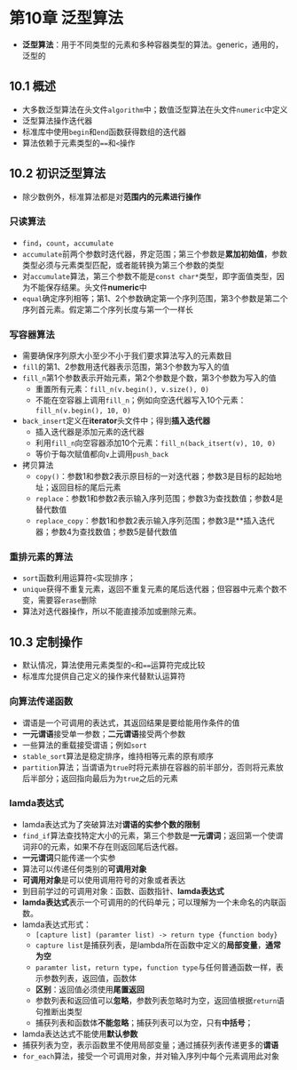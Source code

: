 # 第10章 泛型算法

- **泛型算法**：用于不同类型的元素和多种容器类型的算法。generic，通用的，泛型的



## 10.1 概述

- 大多数泛型算法在头文件`algorithm`中；数值泛型算法在头文件`numeric`中定义
- 泛型算法操作迭代器
- 标准库中使用`begin`和`end`函数获得数组的迭代器
- 算法依赖于元素类型的`==`和`<`操作



## 10.2 初识泛型算法

- 除少数例外，标准算法都是对**范围内的元素进行操作**

### 只读算法

- `find`，`count`，`accumulate`
- `accumulate`前两个参数时迭代器，界定范围；第三个参数是**累加初始值**，参数类型必须与元素类型匹配，或者能转换为第三个参数的类型
- 对`accumulate`算法，第三个参数不能是`const char*`类型，即字面值类型，因为不能保存结果。头文件**numeric**中
- `equal`确定序列相等；第1、2个参数确定第一个序列范围，第3个参数是第二个序列首元素。假定第二个序列长度与第一个一样长

### 写容器算法

- 需要确保序列原大小至少不小于我们要求算法写入的元素数目
- `fill`的第1、2参数用迭代器表示范围，第3个参数为写入的值
- `fill_n`第1个参数表示开始元素，第2个参数是个数，第3个参数为写入的值
  - 重置所有元素：`fill_n(v.begin(), v.size(), 0)`
  - 不能在空容器上调用`fill_n`；例如向空迭代器写入10个元素：`fill_n(v.begin(), 10, 0)`
- `back_insert`定义在**iterator**头文件中；得到**插入迭代器**
  - 插入迭代器是添加元素的迭代器
  - 利用`fill_n`向空容器添加10个元素：`fill_n(back_itsert(v), 10, 0)`
  - 等价于每次赋值都向`v`上调用`push_back`
- 拷贝算法
  - `copy()`：参数1和参数2表示原目标的一对迭代器；参数3是目标的起始地址；返回目标的尾后元素
  - `replace`：参数1和参数2表示输入序列范围；参数3为查找数值；参数4是替代数值
  - `replace_copy`：参数1和参数2表示输入序列范围；参数3是**插入迭代器；参数4为查找数值；参数5是替代数值

### 重排元素的算法

- `sort`函数利用运算符`<`实现排序；
- `unique`获得不重复元素，返回不重复元素的尾后迭代器；但容器中元素个数不变，需要容`erase`删除
- 算法对迭代器操作，所以不能直接添加或删除元素。



## 10.3 定制操作

- 默认情况，算法使用元素类型的`<`和`==`运算符完成比较
- 标准库允提供自己定义的操作来代替默认运算符

### 向算法传递函数

- 谓语是一个可调用的表达式，其返回结果是要给能用作条件的值
- **一元谓语**接受单一参数；**二元谓语**接受两个参数
- 一些算法的重载接受谓语；例如`sort`
- `stable_sort`算法是稳定排序，维持相等元素的原有顺序
- `partition`算法；当谓语为`true`时将元素排在容器的前半部分，否则将元素放后半部分；返回指向最后为为`true`之后的元素

### lamda表达式

- lamda表达式为了突破算法对**谓语的实参个数的限制**
- `find_if`算法查找特定大小的元素，第三个参数是**一元谓词**；返回第一个使谓词非0的元素，如果不存在则返回尾后迭代器。
- **一元谓词**只能传递一个实参
- 算法可以传递任何类别的**可调用对象**
- **可调用对象**是可以使用调用符号的对象或者表达
- 到目前学过的可调用对象：函数、函数指针、**lamda表达式**
- **lamda表达式**表示一个可调用的的代码单元；可以理解为一个未命名的内联函数。
- lamda表达式形式：
  - `[capture list] (paramter list) -> return type {function body}`
  - `capture list`是捕获列表，是lambda所在函数中定义的**局部变量**，**通常为空**
  - `paramter list`，`return type`，`function type`与任何普通函数一样，表示参数列表，返回值，函数体
  - **区别**：返回值必须使用**尾置返回**
  - 参数列表和返回值可以**忽略**，参数列表忽略时为空，返回值根据`return`语句推断出类型
  - 捕获列表和函数体**不能忽略**；捕获列表可以为空，只有**中括号**；
- lamda表达达式不能使用**默认参数**
- 捕获列表为空，表示函数里不使用局部变量；通过捕获列表传递更多的**谓语**
- `for_each`算法，接受一个可调用对象，并对输入序列中每个元素调用此对象

